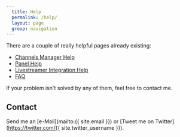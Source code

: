 ```yaml
---
  title: Help
  permalink: /help/
  layout: page
  group: navigation
---
```


There are a couple of really helpful pages already existing:

 - [Channels Manager Help](channels-manager/)
 - [Panel Help](panel/)
 - [Livestreamer Integration Help](livestreamer/)
 - [FAQ](faq/)

If your problem isn't solved by any of them, feel free to contact me.

Contact
-------
Send me an [e-Mail](mailto:{{ site.email }}) or [Tweet me on Twitter](https://twitter.com/{{ site.twitter_username }}).

